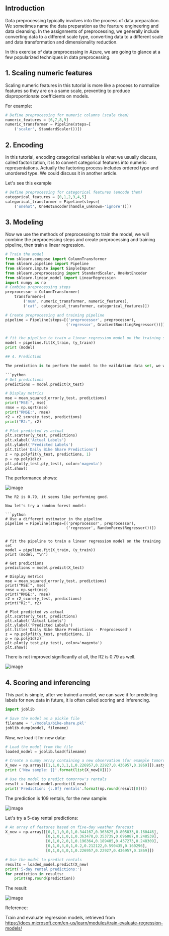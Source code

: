## Introduction

Data preprocessing typically involves into the process of data preparation. We sometimes name the data preparation as the fearture engineering and data cleansing. In the assignments of preprocessing, we generally include converting data to a different scale type, converting data to a different scale and data transformation and dimensionality reduction.

In this exercise of data preprocessing in Azure, we are going to glance at a few popularized techniques in data preprocessing.

## 1. Scaling numeric features

Scaling numeric features in this tutorial is more like a process to normalize features so they are on a same scale, preventing to produce 
disproportionate coefficients on models. 

For example:
```python
# Define preprocessing for numeric columns (scale them)
numeric_features = [6,7,8,9]
numeric_transformer = Pipeline(steps=[
    ('scaler', StandardScaler())])
```

## 2. Encoding

In this tutorial, encoding categorical variables is what we usually discuss, called factorization, it is to convert categorical features into numeric representations. Actually the factoring process includes ordered type and unordered type. We could discuss it in another article.

Let's see this example
```python
# Define preprocessing for categorical features (encode them)
categorical_features = [0,1,2,3,4,5]
categorical_transformer = Pipeline(steps=[
    ('onehot', OneHotEncoder(handle_unknown='ignore'))])
```

## 3. Modeling

Now we use the methods of preprocessing to train the model, we will combine the preprocessing steps and create preprocessing and training pipeline, then train a linear regression.

```python
# Train the model
from sklearn.compose import ColumnTransformer
from sklearn.pipeline import Pipeline
from sklearn.impute import SimpleImputer
from sklearn.preprocessing import StandardScaler, OneHotEncoder
from sklearn.linear_model import LinearRegression
import numpy as np
# Combine preprocessing steps
preprocessor = ColumnTransformer(
    transformers=[
        ('num', numeric_transformer, numeric_features),
        ('cat', categorical_transformer, categorical_features)])

# Create preprocessing and training pipeline
pipeline = Pipeline(steps=[('preprocessor', preprocessor),
                           ('regressor', GradientBoostingRegressor())])


# fit the pipeline to train a linear regression model on the training set
model = pipeline.fit(X_train, (y_train))
print (model)

## 4. Prediction

The prediction is to perform the model to the vaildation data set, we want to know the evaluation and performance of our model now.

```python
# Get predictions
predictions = model.predict(X_test)

# Display metrics
mse = mean_squared_error(y_test, predictions)
print("MSE:", mse)
rmse = np.sqrt(mse)
print("RMSE:", rmse)
r2 = r2_score(y_test, predictions)
print("R2:", r2)

# Plot predicted vs actual
plt.scatter(y_test, predictions)
plt.xlabel('Actual Labels')
plt.ylabel('Predicted Labels')
plt.title('Daily Bike Share Predictions')
z = np.polyfit(y_test, predictions, 1)
p = np.poly1d(z)
plt.plot(y_test,p(y_test), color='magenta')
plt.show()
```

The performance shows:

![image](https://user-images.githubusercontent.com/71245576/114891239-b5e3c780-9dd9-11eb-82e6-9ca16a9b501d.png)

```
The R2 is 0.79, it seems like performing good.

Now let's try a random forest model:

```python
# Use a different estimator in the pipeline
pipeline = Pipeline(steps=[('preprocessor', preprocessor),
                           ('regressor', RandomForestRegressor())])


# fit the pipeline to train a linear regression model on the training set
model = pipeline.fit(X_train, (y_train))
print (model, "\n")

# Get predictions
predictions = model.predict(X_test)

# Display metrics
mse = mean_squared_error(y_test, predictions)
print("MSE:", mse)
rmse = np.sqrt(mse)
print("RMSE:", rmse)
r2 = r2_score(y_test, predictions)
print("R2:", r2)

# Plot predicted vs actual
plt.scatter(y_test, predictions)
plt.xlabel('Actual Labels')
plt.ylabel('Predicted Labels')
plt.title('Daily Bike Share Predictions - Preprocessed')
z = np.polyfit(y_test, predictions, 1)
p = np.poly1d(z)
plt.plot(y_test,p(y_test), color='magenta')
plt.show()
```

There is not improved significantly at all, the R2 is 0.79 as well.

![image](https://user-images.githubusercontent.com/71245576/114891941-533efb80-9dda-11eb-9529-ae5433a76b10.png)

## 4. Scoring and inferencing

This part is simple, after we trained a model, we can save it for predicting labels for new data in future, it is often called scoring and inferencing.

```python
import joblib

# Save the model as a pickle file
filename = './models/bike-share.pkl'
joblib.dump(model, filename)
```

Now, we load it for new data:

```python
# Load the model from the file
loaded_model = joblib.load(filename)

# Create a numpy array containing a new observation (for example tomorrow's seasonal and weather forecast information)
X_new = np.array([[1,1,0,3,1,1,0.226957,0.22927,0.436957,0.1869]]).astype('float64')
print ('New sample: {}'.format(list(X_new[0])))

# Use the model to predict tomorrow's rentals
result = loaded_model.predict(X_new)
print('Prediction: {:.0f} rentals'.format(np.round(result[0])))
```

The prediction is 109 rentals, for the new sample:

![image](https://user-images.githubusercontent.com/71245576/114892341-ae70ee00-9dda-11eb-8f6d-3c280370147c.png)

Let's try a 5-day rental predictions:

```python
# An array of features based on five-day weather forecast
X_new = np.array([[0,1,1,0,0,1,0.344167,0.363625,0.805833,0.160446],
                  [0,1,0,1,0,1,0.363478,0.353739,0.696087,0.248539],
                  [0,1,0,2,0,1,0.196364,0.189405,0.437273,0.248309],
                  [0,1,0,3,0,1,0.2,0.212122,0.590435,0.160296],
                  [0,1,0,4,0,1,0.226957,0.22927,0.436957,0.1869]])

# Use the model to predict rentals
results = loaded_model.predict(X_new)
print('5-day rental predictions:')
for prediction in results:
    print(np.round(prediction))
```
The result:

![image](https://user-images.githubusercontent.com/71245576/114892478-cf394380-9dda-11eb-9c94-98982cd63df4.png)

Reference:

Train and evaluate regression models, retrieved from https://docs.microsoft.com/en-us/learn/modules/train-evaluate-regression-models/

